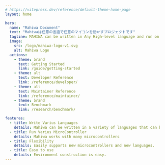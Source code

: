 ```yaml
---
# https://vitepress.dev/reference/default-theme-home-page
layout: home

hero:
  name: "Mahiwa Document"
  text: "Mahiwaは任意の言語で任意のマイコンを動かすプロジェクトです"
  tagline: MAHIWA can be written in Any High-level language and run on MicroController, which Integrates the latest functionality with WebAssembly.
  image:
    src: /logo/mahiwa-logo-v1.svg
    alt: Mahiwa Logo
  actions:
    - theme: brand
      text: Getting Started
      link: /guide/getting-started
    - theme: alt
      text: Developer Reference
      link: /reference/developer/
    - theme: alt
      text: Maintainer Reference
      link: /reference/maintainer/
    - theme: brand
      text: Benchmark
      link: /research/benchmark/

features:
  - title: Write Varius Languages
    details: Mahiwa can be written in a variety of languages that can be compiled to WebAssembly.
  - title: Run Varius MicroController
    details: Mahiwa works with many microcontrollers
  - title: Flexibility
    details: Easily supports new microcontrollers and new languages.
  - title: Easy to use
    details: Environment construction is easy.
---
```

